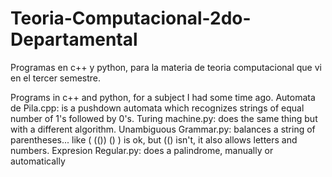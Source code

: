 # Teoria-Computacional-2do-Departamental
Programas en c++ y python, para la materia de teoria computacional que vi en el tercer semestre.


Programs in c++ and python, for a subject I had some time ago.
Automata de Pila.cpp: is a pushdown automata which recognizes strings of equal number of 1's followed by 0's.
Turing machine.py: does the same thing but with a different algorithm.
Unambiguous Grammar.py: balances a string of parentheses... like ( (()) () ) is ok, but (() isn't, it also allows letters 
and numbers.
Expresion Regular.py: does a palindrome, manually or automatically
